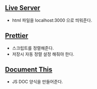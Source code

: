 ## [Live Server](https://marketplace.visualstudio.com/items?itemName=ritwickdey.LiveServer)

- html 파일을 localhost:3000 으로 띄워준다.



## [Prettier](https://marketplace.visualstudio.com/items?itemName=esbenp.prettier-vscode)

- 스크립트를 정렬해준다.
- 저장시 자동 정렬 설정 해줘야 한다.

## [Document This](https://marketplace.visualstudio.com/items?itemName=joelday.docthis)

- JS DOC 양식을 만들어준다.


